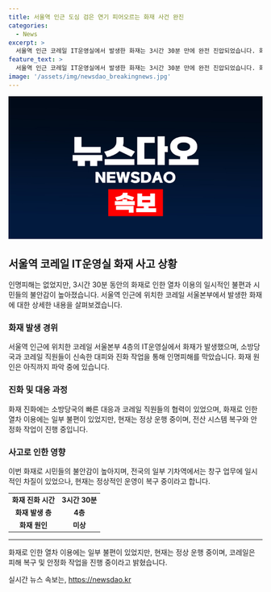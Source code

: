 ```yaml
---
title: 서울역 인근 도심 검은 연기 피어오르는 화재 사건 완진
categories:
  - News
excerpt: >
  서울역 인근 코레일 IT운영실에서 발생한 화재는 3시간 30분 만에 완전 진압되었습니다. 화재는 인명피해는 없었지만 시민들의 불안감을 증폭시켰습니다. 화재로 인해 소방당국이 진화작업을 벌이고 주변 교통이 통제되는 등 혼란이 빚어졌으며, 건물 내 20여 명의 직원과 10여 명의 IT 운영 인력이 대피했습니다. 이에 따라 열차 이용에도 일부 불편이 발생했습니다. 현재 원인은 파악 중이며, 코레일은 전산 복구 및 점검 작업을 진행 중이라고 밝혔습니다. (문자 수: 306)
feature_text: >
  서울역 인근 코레일 IT운영실에서 발생한 화재는 3시간 30분 만에 완전 진압되었습니다. 화재는 인명피해는 없었지만 시민들의 불안감을 증폭시켰습니다. 화재로 인해 소방당국이 진화작업을 벌이고 주변 교통이 통제되는 등 혼란이 빚어졌으며, 건물 내 20여 명의 직원과 10여 명의 IT 운영 인력이 대피했습니다. 이에 따라 열차 이용에도 일부 불편이 발생했습니다. 현재 원인은 파악 중이며, 코레일은 전산 복구 및 점검 작업을 진행 중이라고 밝혔습니다. (문자 수: 306)
image: '/assets/img/newsdao_breakingnews.jpg'
---
```


<p><img src="/assets/img/newsdao_breakingnews.jpg" alt="bookingtag 속보" /></p>

<h2 data-ke-size="size26">서울역 코레일 IT운영실 화재 사고 상황</h2>

<p data-ke-size="size16">인명피해는 없었지만, 3시간 30분 동안의 화재로 인한 열차 이용의 일시적인 불편과 시민들의 불안감이 높아졌습니다. 서울역 인근에 위치한 코레일 서울본부에서 발생한 화재에 대한 상세한 내용을 살펴보겠습니다.</p>

<h3>화재 발생 경위</h3>

<p data-ke-size="size16">서울역 인근에 위치한 코레일 서울본부 4층의 IT운영실에서 화재가 발생했으며, 소방당국과 코레일 직원들이 신속한 대피와 진화 작업을 통해 인명피해를 막았습니다. 화재 원인은 아직까지 파악 중에 있습니다.</p>

<h3>진화 및 대응 과정</h3>

<p data-ke-size="size16">화재 진화에는 소방당국의 빠른 대응과 코레일 직원들의 협력이 있었으며, 화재로 인한 열차 이용에는 일부 불편이 있었지만, 현재는 정상 운행 중이며, 전산 시스템 복구와 안정화 작업이 진행 중입니다.</p>

<h3>사고로 인한 영향</h3>

<p data-ke-size="size16">이번 화재로 시민들의 불안감이 높아지며, 전국의 일부 기차역에서는 창구 업무에 일시적인 차질이 있었으나, 현재는 정상적인 운영이 복구 중이라고 합니다.</p>

<table>
  <tr>
    <td style="text-align: center; height: 17px;"><b>화재 진화 시간</b></td>
    <td style="text-align: center; height: 17px;"><b>3시간 30분</b></td>
  </tr>
  <tr>
    <td style="text-align: center; height: 17px;"><b>화재 발생 층</b></td>
    <td style="text-align: center; height: 17px;"><b>4층</b></td>
  </tr>
  <tr>
    <td style="text-align: center; height: 17px;"><b>화재 원인</b></td>
    <td style="text-align: center; height: 17px;"><b>미상</b></td>
  </tr>
</table>

<hr>

<p data-ke-size="size16">화재로 인한 열차 이용에는 일부 불편이 있었지만, 현재는 정상 운행 중이며, 코레일은 피해 복구 및 안정화 작업을 진행 중이라고 밝혔습니다.</p>
실시간 뉴스 속보는, <a href="https://newsdao.kr" rel="dofollow">https://newsdao.kr</a>


